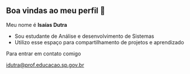 ## Boa vindas ao meu perfil 🧠

Meu nome é **Isaías Dutra**

- Sou estudante de Análise e desenvolvimento de Sistemas
- Utilizo esse espaço para compartilhamento de projetos e aprendizado

Para entrar em contato comigo 

idutra@prof.educacao.sp.gov.br
  




